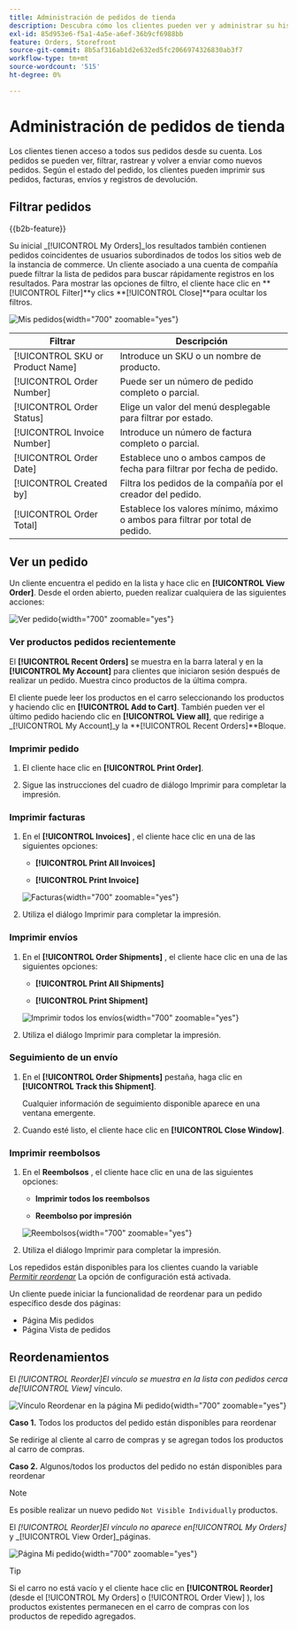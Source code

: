 ```yaml
---
title: Administración de pedidos de tienda
description: Descubra cómo los clientes pueden ver y administrar su historial de pedidos en la tienda de Commerce.
exl-id: 85d953e6-f5a1-4a5e-a6ef-36b9cf6988bb
feature: Orders, Storefront
source-git-commit: 8b5af316ab1d2e632ed5fc2066974326830ab3f7
workflow-type: tm+mt
source-wordcount: '515'
ht-degree: 0%

---
```


# Administración de pedidos de tienda

Los clientes tienen acceso a todos sus pedidos desde su cuenta. Los pedidos se pueden ver, filtrar, rastrear y volver a enviar como nuevos pedidos. Según el estado del pedido, los clientes pueden imprimir sus pedidos, facturas, envíos y registros de devolución.

## Filtrar pedidos

{{b2b-feature}}

Su inicial _[!UICONTROL My Orders]_los resultados también contienen pedidos coincidentes de usuarios subordinados de todos los sitios web de la instancia de commerce. Un cliente asociado a una cuenta de compañía puede filtrar la lista de pedidos para buscar rápidamente registros en los resultados. Para mostrar las opciones de filtro, el cliente hace clic en **[!UICONTROL Filter]**y clics **[!UICONTROL Close]**para ocultar los filtros.

![Mis pedidos](./assets/account-dashboard-my-orders-b2b.png){width="700" zoomable="yes"}

| Filtrar | Descripción |
| ------ | ----------- |
| [!UICONTROL SKU or Product Name] | Introduce un SKU o un nombre de producto. |
| [!UICONTROL Order Number] | Puede ser un número de pedido completo o parcial. |
| [!UICONTROL Order Status] | Elige un valor del menú desplegable para filtrar por estado. |
| [!UICONTROL Invoice Number] | Introduce un número de factura completo o parcial. |
| [!UICONTROL Order Date] | Establece uno o ambos campos de fecha para filtrar por fecha de pedido. |
| [!UICONTROL Created by] | Filtra los pedidos de la compañía por el creador del pedido. |
| [!UICONTROL Order Total] | Establece los valores mínimo, máximo o ambos para filtrar por total de pedido. |

## Ver un pedido

Un cliente encuentra el pedido en la lista y hace clic en **[!UICONTROL View Order]**. Desde el orden abierto, pueden realizar cualquiera de las siguientes acciones:

![Ver pedido](./assets/customer-account-order-items-ordered.png){width="700" zoomable="yes"}

### Ver productos pedidos recientemente

El **[!UICONTROL Recent Orders]** se muestra en la barra lateral y en la **[!UICONTROL My Account]** para clientes que iniciaron sesión después de realizar un pedido. Muestra cinco productos de la última compra.

El cliente puede leer los productos en el carro seleccionando los productos y haciendo clic en **[!UICONTROL Add to Cart]**. También pueden ver el último pedido haciendo clic en **[!UICONTROL View all]**, que redirige a _[!UICONTROL My Account]_y la **[!UICONTROL Recent Orders]**Bloque.

### Imprimir pedido

1. El cliente hace clic en **[!UICONTROL Print Order]**.

1. Sigue las instrucciones del cuadro de diálogo Imprimir para completar la impresión.

### Imprimir facturas

1. En el **[!UICONTROL Invoices]** , el cliente hace clic en una de las siguientes opciones:

   - **[!UICONTROL Print All Invoices]**

   - **[!UICONTROL Print Invoice]**

   ![Facturas](./assets/customer-account-order-invoices.png){width="700" zoomable="yes"}

1. Utiliza el diálogo Imprimir para completar la impresión.

### Imprimir envíos

1. En el **[!UICONTROL Order Shipments]** , el cliente hace clic en una de las siguientes opciones:

   - **[!UICONTROL Print All Shipments]**

   - **[!UICONTROL Print Shipment]**

   ![Imprimir todos los envíos](./assets/customer-account-order-shipments.png){width="700" zoomable="yes"}

1. Utiliza el diálogo Imprimir para completar la impresión.

### Seguimiento de un envío

1. En el **[!UICONTROL Order Shipments]** pestaña, haga clic en **[!UICONTROL Track this Shipment]**.

   Cualquier información de seguimiento disponible aparece en una ventana emergente.

1. Cuando esté listo, el cliente hace clic en **[!UICONTROL Close Window]**.

### Imprimir reembolsos

1. En el **Reembolsos** , el cliente hace clic en una de las siguientes opciones:

   - **Imprimir todos los reembolsos**

   - **Reembolso por impresión**

   ![Reembolsos](./assets/customer-account-order-refunds.png){width="700" zoomable="yes"}

1. Utiliza el diálogo Imprimir para completar la impresión.

Los repedidos están disponibles para los clientes cuando la variable [_Permitir reordenar_](reorders-allow.md) La opción de configuración está activada.

Un cliente puede iniciar la funcionalidad de reordenar para un pedido específico desde dos páginas:

- Página Mis pedidos
- Página Vista de pedidos

## Reordenamientos

El _[!UICONTROL Reorder]_El vínculo se muestra en la lista con pedidos cerca de_[!UICONTROL View]_ vínculo.

![Vínculo Reordenar en la página Mi pedido](./assets/account-dashboard-reorder.png){width="700" zoomable="yes"}

**Caso 1.** Todos los productos del pedido están disponibles para reordenar

Se redirige al cliente al carro de compras y se agregan todos los productos al carro de compras.

**Caso 2.** Algunos/todos los productos del pedido no están disponibles para reordenar

>[!NOTE]
>
>Es posible realizar un nuevo pedido `Not Visible Individually` productos.

El _[!UICONTROL Reorder]_El vínculo no aparece en_[!UICONTROL My Orders]_ y _[!UICONTROL View Order]_páginas.

![Página Mi pedido](./assets/account-dashboard-reorder-grid.png){width="700" zoomable="yes"}

>[!TIP]
>
>Si el carro no está vacío y el cliente hace clic en **[!UICONTROL Reorder]** (desde el [!UICONTROL My Orders] o [!UICONTROL Order View] ), los productos existentes permanecen en el carro de compras con los productos de repedido agregados.
